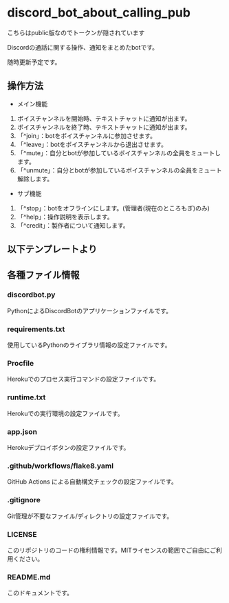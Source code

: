 # discord_bot_about_calling_pub

こちらはpublic版なのでトークンが隠されています

Discordの通話に関する操作、通知をまとめたbotです。

随時更新予定です。

## 操作方法

- メイン機能  
1. ボイスチャンネルを開始時、テキストチャットに通知が出ます。  
2. ボイスチャンネルを終了時、テキストチャットに通知が出ます。  
3. 「^join」：botをボイスチャンネルに参加させます。
4. 「^leave」：botをボイスチャンネルから退出させます。
5. 「^mute」：自分とbotが参加しているボイスチャンネルの全員をミュートします。
6. 「^unmute」：自分とbotが参加しているボイスチャンネルの全員をミュート解除します。
- サブ機能  
1. 「^stop」：botをオフラインにします。(管理者(現在のところもぎ)のみ)  
2. 「^help」：操作説明を表示します。  
3. 「^credit」：製作者について通知します。  

## 以下テンプレートより

## 各種ファイル情報

### discordbot.py
PythonによるDiscordBotのアプリケーションファイルです。

### requirements.txt
使用しているPythonのライブラリ情報の設定ファイルです。

### Procfile
Herokuでのプロセス実行コマンドの設定ファイルです。

### runtime.txt
Herokuでの実行環境の設定ファイルです。

### app.json
Herokuデプロイボタンの設定ファイルです。

### .github/workflows/flake8.yaml
GitHub Actions による自動構文チェックの設定ファイルです。

### .gitignore
Git管理が不要なファイル/ディレクトリの設定ファイルです。

### LICENSE
このリポジトリのコードの権利情報です。MITライセンスの範囲でご自由にご利用ください。

### README.md
このドキュメントです。
